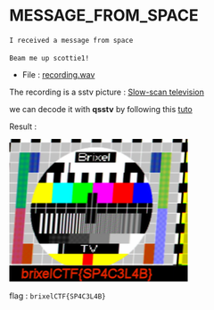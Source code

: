 # MESSAGE_FROM_SPACE
```
I received a message from space

Beam me up scottie1!
```

- File : [recording.wav](../attachements/message_from_space/recording.wav)

The recording is a sstv picture :
[Slow-scan television](https://en.wikipedia.org/wiki/Slow-scan_television)

we can decode it with **qsstv** by following this [tuto](https://ourcodeworld.com/articles/read/956/how-to-convert-decode-a-slow-scan-television-transmissions-sstv-audio-file-to-images-using-qsstv-in-ubuntu-18-04)

Result :

![msg.png](../attachements/message_from_space/msg.png "msg.png")

flag : `brixelCTF{SP4C3L4B}`
